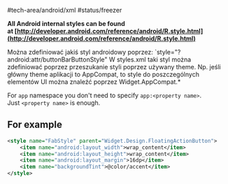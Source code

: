 #tech-area/android/xml 
#status/freezer 

**All Android internal styles can be found at [http://developer.android.com/reference/android/R.style.html](http://developer.android.com/reference/android/R.style.html)**

Można zdefiniować jakiś styl androidowy poprzez:
`style="?android:attr/buttonBarButtonStyle"
W styles.xml taki styl można zdefiniować poprzez przeszukanie styli poprzez używany theme. Np. jeśli główny theme aplikacji to AppCompat, to style do poszczególnych elementów UI można znaleźć poprzez Widget.AppCompat.*


For `app` namespace you don't need to specify `app:<property name>`. Just `<property name>` is enough.

## For example

```xml
<style name="FabStyle" parent="Widget.Design.FloatingActionButton"> 
    <item name="android:layout_width">wrap_content</item>
    <item name="android:layout_height">wrap_content</item>
    <item name="android:layout_margin">16dp</item>
    <item name="backgroundTint">@color/accent</item>
</style>
```